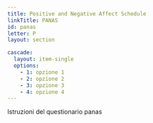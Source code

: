 ```yaml
---
title: Positive and Negative Affect Schedule
linkTitle: PANAS
id: panas
letter: P
layout: section

cascade:
  layout: item-single
  options:
    - 1: opzione 1
    - 2: opzione 2
    - 3: opzione 3
    - 4: opzione 4
---
```

Istruzioni del questionario panas